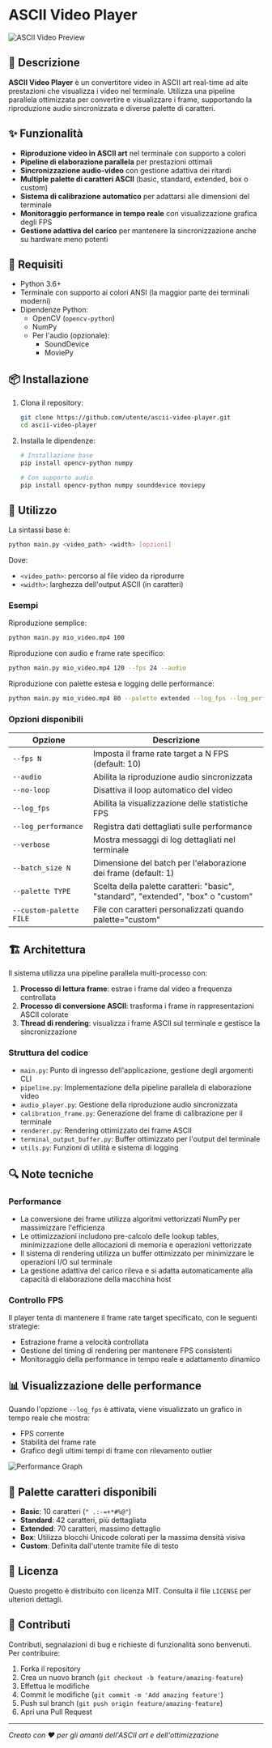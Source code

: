 # ASCII Video Player

![ASCII Video Preview](https://github.com/Cioscos/Pixellator/blob/performance/doc/intro.png)

## 📝 Descrizione

**ASCII Video Player** è un convertitore video in ASCII art real-time ad alte prestazioni che visualizza i video nel terminale. Utilizza una pipeline parallela ottimizzata per convertire e visualizzare i frame, supportando la riproduzione audio sincronizzata e diverse palette di caratteri.

## ✨ Funzionalità

- **Riproduzione video in ASCII art** nel terminale con supporto a colori
- **Pipeline di elaborazione parallela** per prestazioni ottimali
- **Sincronizzazione audio-video** con gestione adattiva dei ritardi
- **Multiple palette di caratteri ASCII** (basic, standard, extended, box o custom)
- **Sistema di calibrazione automatico** per adattarsi alle dimensioni del terminale
- **Monitoraggio performance in tempo reale** con visualizzazione grafica degli FPS
- **Gestione adattiva del carico** per mantenere la sincronizzazione anche su hardware meno potenti

## 🔧 Requisiti

- Python 3.6+
- Terminale con supporto ai colori ANSI (la maggior parte dei terminali moderni)
- Dipendenze Python:
  - OpenCV (`opencv-python`)
  - NumPy
  - Per l'audio (opzionale):
    - SoundDevice
    - MoviePy

## 📦 Installazione

1. Clona il repository:
   ```bash
   git clone https://github.com/utente/ascii-video-player.git
   cd ascii-video-player
   ```

2. Installa le dipendenze:
   ```bash
   # Installazione base
   pip install opencv-python numpy

   # Con supporto audio
   pip install opencv-python numpy sounddevice moviepy
   ```

## 🚀 Utilizzo

La sintassi base è:

```bash
python main.py <video_path> <width> [opzioni]
```

Dove:
- `<video_path>`: percorso al file video da riprodurre
- `<width>`: larghezza dell'output ASCII (in caratteri)

### Esempi

Riproduzione semplice:
```bash
python main.py mio_video.mp4 100
```

Riproduzione con audio e frame rate specifico:
```bash
python main.py mio_video.mp4 120 --fps 24 --audio
```

Riproduzione con palette estesa e logging delle performance:
```bash
python main.py mio_video.mp4 80 --palette extended --log_fps --log_performance
```

### Opzioni disponibili

| Opzione | Descrizione |
|---------|-------------|
| `--fps N` | Imposta il frame rate target a N FPS (default: 10) |
| `--audio` | Abilita la riproduzione audio sincronizzata |
| `--no-loop` | Disattiva il loop automatico del video |
| `--log_fps` | Abilita la visualizzazione delle statistiche FPS |
| `--log_performance` | Registra dati dettagliati sulle performance |
| `--verbose` | Mostra messaggi di log dettagliati nel terminale |
| `--batch_size N` | Dimensione del batch per l'elaborazione dei frame (default: 1) |
| `--palette TYPE` | Scelta della palette caratteri: "basic", "standard", "extended", "box" o "custom" |
| `--custom-palette FILE` | File con caratteri personalizzati quando palette="custom" |

## 🏗️ Architettura

Il sistema utilizza una pipeline parallela multi-processo con:

1. **Processo di lettura frame**: estrae i frame dal video a frequenza controllata
2. **Processo di conversione ASCII**: trasforma i frame in rappresentazioni ASCII colorate
3. **Thread di rendering**: visualizza i frame ASCII sul terminale e gestisce la sincronizzazione

### Struttura del codice

- `main.py`: Punto di ingresso dell'applicazione, gestione degli argomenti CLI
- `pipeline.py`: Implementazione della pipeline parallela di elaborazione video
- `audio_player.py`: Gestione della riproduzione audio sincronizzata
- `calibration_frame.py`: Generazione del frame di calibrazione per il terminale
- `renderer.py`: Rendering ottimizzato dei frame ASCII
- `terminal_output_buffer.py`: Buffer ottimizzato per l'output del terminale
- `utils.py`: Funzioni di utilità e sistema di logging

## 🔍 Note tecniche

### Performance

- La conversione dei frame utilizza algoritmi vettorizzati NumPy per massimizzare l'efficienza
- Le ottimizzazioni includono pre-calcolo delle lookup tables, minimizzazione delle allocazioni di memoria e operazioni vettorizzate
- Il sistema di rendering utilizza un buffer ottimizzato per minimizzare le operazioni I/O sul terminale
- La gestione adattiva del carico rileva e si adatta automaticamente alla capacità di elaborazione della macchina host

### Controllo FPS

Il player tenta di mantenere il frame rate target specificato, con le seguenti strategie:
- Estrazione frame a velocità controllata
- Gestione del timing di rendering per mantenere FPS consistenti
- Monitoraggio della performance in tempo reale e adattamento dinamico

## 📊 Visualizzazione delle performance

Quando l'opzione `--log_fps` è attivata, viene visualizzato un grafico in tempo reale che mostra:
- FPS corrente
- Stabilità del frame rate
- Grafico degli ultimi tempi di frame con rilevamento outlier

![Performance Graph](https://github.com/Cioscos/Pixellator/blob/performance/doc/stats.png)

## 🎨 Palette caratteri disponibili

- **Basic**: 10 caratteri (`" .:-=+*#%@"`)
- **Standard**: 42 caratteri, più dettagliata
- **Extended**: 70 caratteri, massimo dettaglio
- **Box**: Utilizza blocchi Unicode colorati per la massima densità visiva
- **Custom**: Definita dall'utente tramite file di testo

## 📄 Licenza

Questo progetto è distribuito con licenza MIT. Consulta il file `LICENSE` per ulteriori dettagli.

## 👥 Contributi

Contributi, segnalazioni di bug e richieste di funzionalità sono benvenuti.
Per contribuire:

1. Forka il repository
2. Crea un nuovo branch (`git checkout -b feature/amazing-feature`)
3. Effettua le modifiche
4. Commit le modifiche (`git commit -m 'Add amazing feature'`)
5. Push sul branch (`git push origin feature/amazing-feature`)
6. Apri una Pull Request

---

*Creato con ❤️ per gli amanti dell'ASCII art e dell'ottimizzazione*